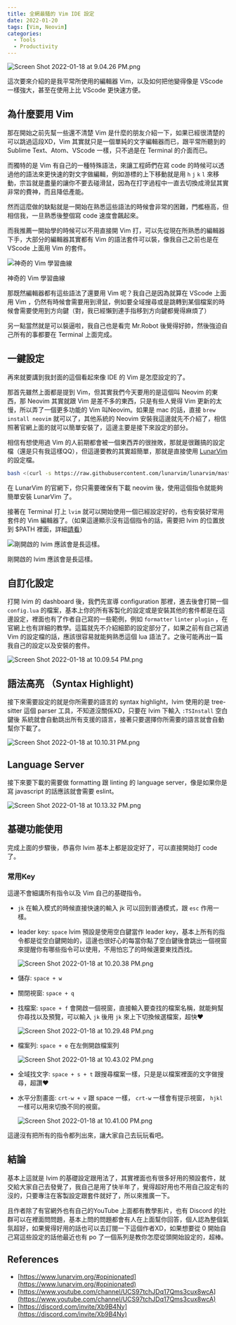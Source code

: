 ```yaml
---
title: 全網最騷的 Vim IDE 設定
date: 2022-01-20
tags: [Vim, Neovim]
categories:
  - Tools
  - Productivity
---
```



![Screen Shot 2022-01-18 at 9.04.26 PM.png](/blog/assets/Screen_Shot_2022-01-18_at_9.04.26_PM.png)

<!-- more -->


這次要來介紹的是我平常所使用的編輯器 Vim，以及如何把他變得像是 VScode 一樣強大，甚至在使用上比 VScode 更快速方便。

## 為什麼要用 Vim

那在開始之前先幫一些還不清楚 Vim 是什麼的朋友介紹一下，如果已經很清楚的可以跳過這段XD，Vim 其實就只是一個單純的文字編輯器而已，跟平常所聽到的 Sublime Text、Atom、VScode 一樣，只不過是在 Terminal 的介面而已。

而獨特的是 Vim 有自己的一種特殊語法，來讓工程師們在寫 code 的時候可以透過他的語法來更快速的對文字做編輯，例如游標的上下移動就是用 `h` `j` `k` `l` 來移動，宗旨就是盡量的讓你不要去碰滑鼠，因為在打字過程中一直去切換成滑鼠其實非常的費神，而且降低產能。

然而這麼做的缺點就是一開始在熟悉這些語法的時候會非常的困難，門檻極高，但相信我，一旦熟悉後整個寫 code 速度會飆起來。

而我推薦一開始學的時候可以不用直接開 Vim 打，可以先從現在所熟悉的編輯器下手，大部分的編輯器其實都有 Vim 的語法套件可以裝，像我自己之前也是在 VScode 上面用 Vim 的套件。

![神奇的 Vim 學習曲線](/blog/assets/ddsayszr7rg21.jpeg)

神奇的 Vim 學習曲線

那既然編輯器都有這些語法了還要用 Vim 呢？我自己是因為就算在 VScode 上面用 Vim ，仍然有時候會需要用到滑鼠，例如要全域搜尋或是跳轉到某個檔案的時候會需要使用到方向鍵（對，我已經懶到連手指移到方向鍵都覺得麻煩了）

另一點當然就是可以裝逼啦，我自己也是看完 Mr.Robot 後覺得好帥，然後強迫自己所有的事都要在 Terminal 上面完成。

## 一鍵設定

再來就要講到我封面的這個看起來像 IDE 的 Vim 是怎麼設定的了。

那首先雖然上面都是提到 Vim，但其實我們今天要用的是這個叫 Neovim 的東西，那 Neovim 其實就跟 Vim 是差不多的東西，只是有些人覺得 Vim 更新的太慢，所以弄了一個更多功能的 Vim 叫Neovim。如果是 mac 的話，直接 `brew install neovim` 就可以了，其他系統的 Neovim 安裝我這邊就先不介紹了，相信照著官網上面的就可以簡單安裝了，這邊主要是接下來設定的部分。

相信有想使用過 Vim 的人前期都會被一個東西弄的很挫敗，那就是很難搞的設定檔（還是只有我這樣QQ），但這邊要教的其實超簡單，那就是直接使用 [LunarVim](https://www.lunarvim.org/#opinionated) 的設定檔。

```bash
bash <(curl -s https://raw.githubusercontent.com/lunarvim/lunarvim/master/utils/installer/install.sh)
```

在 LunarVim 的官網下，你只需要確保有下載 neovim 後，使用這個指令就能夠簡單安裝 LunarVim 了。

接著在 Terminal 打上 `lvim` 就可以開始使用一個已經設定好的，也有安裝好常用套件的 Vim 編輯器了。（如果這邊顯示沒有這個指令的話，需要把 lvim 的位置放到 $PATH 裡面，詳細[請看](https://www.lunarvim.org/02-after-install.html#add-lvim-to-path)）

![剛開啟的 lvim 應該會是長這樣。](/blog/assets/Screen_Shot_2022-01-18_at_9.59.01_PM.png)

剛開啟的 lvim 應該會是長這樣。

## 自訂化設定

打開 lvim 的 dashboard 後，我們先宣導 configuration 那裡，進去後會打開一個 `config.lua` 的檔案，基本上你的所有客製化的設定或是安裝其他的套件都是在這邊設定，裡面也有了作者自己寫的一些範例，例如 `formatter` `linter` `plugin` ，在官網上也有詳細的教學。這篇就先不介紹細節的設定部分了，如果之前有自己寫過 Vim 的設定檔的話，應該很容易就能夠熟悉這個 lua 語法了。之後可能再出一篇我自己的設定以及安裝的套件。

![Screen Shot 2022-01-18 at 10.09.54 PM.png](/blog/assets/Screen_Shot_2022-01-18_at_10.09.54_PM.png)

## 語法高亮 （Syntax Highlight)

接下來需要設定的就是你所需要的語言的 syntax highlight，lvim 使用的是 tree-sitter 這個 parser 工具，不知道沒關係XD，只要在 lvim 下輸入 `:TSInstall` 空白鍵後 <TAB> 系統就會自動跳出所有支援的語言，接著只要選擇你所需要的語言就會自動幫你下載了。

![Screen Shot 2022-01-18 at 10.10.31 PM.png](/blog/assets/Screen_Shot_2022-01-18_at_10.10.31_PM.png)

## Language Server

接下來要下載的需要做 formatting 跟 linting 的 language server，像是如果你是寫 javascript 的話應該就會需要 eslint。

![Screen Shot 2022-01-18 at 10.13.32 PM.png](/blog/assets/Screen_Shot_2022-01-18_at_10.13.32_PM.png)

## 基礎功能使用

完成上面的步驟後，恭喜你 lvim 基本上都是設定好了，可以直接開始打 code 了。

### 常用Key

這邊不會細講所有指令以及 Vim 自己的基礎指令。

- `jk` 在輸入模式的時候直接快速的輸入 jk 可以回到普通模式，跟 `esc` 作用一樣。
- leader key: `space` lvim 預設是使用空白鍵當作 leader key，基本上所有的指令都是從空白鍵開始的，這邊也很好心的每當你點了空白鍵後會跳出一個視窗來提醒你有哪些指令可以使用，不用怕忘了的時候還要東找西找。
    
    ![Screen Shot 2022-01-18 at 10.20.38 PM.png](/blog/assets/Screen_Shot_2022-01-18_at_10.20.38_PM.png)
    
- 儲存: `space + w`
- 關閉視窗: `space + q`
- 找檔案: `space + f` 會開啟一個視窗，直接輸入要查找的檔案名稱，就能夠幫你尋找以及預覽，可以輸入 `jk` 後用 `jk` 來上下切換候選檔案，超快❤️
    
    ![Screen Shot 2022-01-18 at 10.29.48 PM.png](/blog/assets/Screen_Shot_2022-01-18_at_10.29.48_PM.png)
    
- 檔案列: `space + e` 在左側開啟檔案列
    
    ![Screen Shot 2022-01-18 at 10.43.02 PM.png](/blog/assets/Screen_Shot_2022-01-18_at_10.43.02_PM.png)
    
- 全域找文字: `space + s + t` 跟搜尋檔案一樣，只是是以檔案裡面的文字做搜尋，超讚❤️
- 水平分割畫面: `crt-w + v` 跟 space 一樣， `crt-w` 一樣會有提示視窗， `hjkl` 一樣可以用來切換不同的視窗。
    
    ![Screen Shot 2022-01-18 at 10.41.00 PM.png](/blog/assets/Screen_Shot_2022-01-18_at_10.41.00_PM.png)
    

這邊沒有把所有的指令都列出來，讓大家自己去玩玩看吧。

## 結論

基本上這就是 lvim 的基礎設定跟用法了，其實裡面也有很多好用的預設套件，就交給大家自己去發覺了，我自己是用了快半年了，覺得超好用也不用自己設定有的沒的，只要專注在客製設定跟套件就好了，所以來推廣一下。

且作者除了有官網外也有自己的YouTube 上面都有教學影片，也有 Discord 的社群可以在裡面問問題，基本上問的問題都會有人在上面幫你回答，個人認為整個氣氛超好，如果覺得好用的話也可以去訂閱一下這個作者XD，如果想要從 0 開始自己寫這些設定的話他最近也有 po 了一個系列是教你怎麼從頭開始設定的，超棒。

## References

- [https://www.lunarvim.org/#opinionated](https://www.lunarvim.org/#opinionated)
- [https://www.youtube.com/channel/UCS97tchJDq17Qms3cux8wcA](https://www.youtube.com/channel/UCS97tchJDq17Qms3cux8wcA)
- [https://discord.com/invite/Xb9B4Ny](https://discord.com/invite/Xb9B4Ny)
